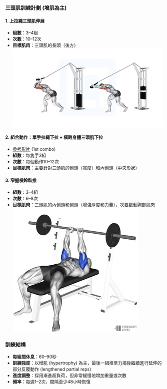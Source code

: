 
### 三頭肌訓練計劃 (增肌為主)

#### 1. **上拉繩三頭肌伸展**
- **組數**：3–4組
- **次數**：10–12次
- **目標肌肉**：三頭肌的長頭（後方）
  ![Tricep overhead extension](./attach/Pasted%20image%2020241107121333.png)

#### 2. **組合動作：單手拉繩下拉 + 橫跨身體三頭肌下拉**
- [參考影片](https://www.youtube.com/watch?v=waku-nPjAM8) (1st combo)
- **組數**：每隻手3組
- **次數**：每個動作10–12次
- **目標肌肉**：主要針對三頭肌的側頭（寬度）和內側頭（中央形狀）

#### 3. **窄握槓鈴臥推**
- **組數**：3–4組
- **次數**：6–8次
- **目標肌肉**：三頭肌的內側頭和側頭（增強厚度和力量），次要啟動胸部肌肉
  ![Tricep close grip bench press](./attach/Pasted%20image%2020241107121401.png)
### 訓練結構
- **每組間休息**：60–90秒
- **訓練強度**：以增肌 (hypertrophy) 為主，最後一組推至力竭後繼續進行延伸的部分反覆動作 (lengthened partial reps)
- **進度調整**：採用漸進超負荷，但非常緩慢地增加重量或次數
- **頻率**：每週1–2次，間隔至少48小時恢復